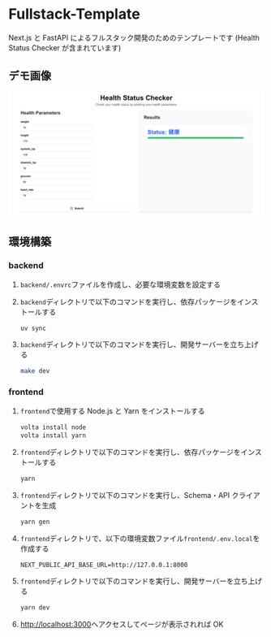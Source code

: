 # Fullstack-Template

Next.js と FastAPI によるフルスタック開発のためのテンプレートです (Health Status Checker が含まれています)

## デモ画像

![demo](/assets/health_status_checker.png)

## 環境構築

### backend

1. `backend/.envrc`ファイルを作成し、必要な環境変数を設定する

2. `backend`ディレクトリで以下のコマンドを実行し、依存パッケージをインストールする

   ```bash
   uv sync
   ```

3. `backend`ディレクトリで以下のコマンドを実行し、開発サーバーを立ち上げる
   ```bash
   make dev
   ```

### frontend

1. `frontend`で使用する Node.js と Yarn をインストールする

   ```bash
   volta install node
   volta install yarn
   ```

2. `frontend`ディレクトリで以下のコマンドを実行し、依存パッケージをインストールする

   ```bash
   yarn
   ```

3. `frontend`ディレクトリで以下のコマンドを実行し、Schema・API クライアントを生成

   ```bash
   yarn gen
   ```

4. `frontend`ディレクトリで、以下の環境変数ファイル`frontend/.env.local`を作成する

   ```
   NEXT_PUBLIC_API_BASE_URL=http://127.0.0.1:8000
   ```

5. `frontend`ディレクトリで以下のコマンドを実行し、開発サーバーを立ち上げる

   ```bash
   yarn dev
   ```

6. [http://localhost:3000](http://localhost:3000)へアクセスしてページが表示されれば OK

